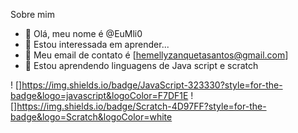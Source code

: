 Sobre mim

- 👋 Olá, meu nome é @EuMli0
- 👀 Estou interessada em aprender...
- 🌱 Meu email de contato é [hemellyzanquetasantos@gmail.com]
- 💞️ Estou aprendendo linguagens de Java script e scratch

! []https://img.shields.io/badge/JavaScript-323330?style=for-the-badge&logo=javascript&logoColor=F7DF1E
! []https://img.shields.io/badge/Scratch-4D97FF?style=for-the-badge&logo=Scratch&logoColor=white
